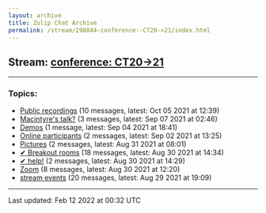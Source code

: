 ```yaml
---
layout: archive
title: Zulip Chat Archive
permalink: /stream/298844-conference:-CT20->21/index.html
---
```


## Stream: [conference: CT20->21](https://mattecapu.github.io/ct-zulip-archive/stream/298844-conference:-CT20->21/index.html)
---

### Topics:

* [Public recordings](topic/Public.20recordings.html) (10 messages, latest: Oct 05 2021 at 12:39)
* [Macintyre's talk?](topic/Macintyre's.20talk.3F.html) (3 messages, latest: Sep 07 2021 at 02:46)
* [Demos](topic/Demos.html) (1 message, latest: Sep 04 2021 at 18:41)
* [Online participants](topic/Online.20participants.html) (2 messages, latest: Sep 02 2021 at 13:25)
* [Pictures](topic/Pictures.html) (2 messages, latest: Aug 31 2021 at 08:01)
* [✔ Breakout rooms](topic/.E2.9C.94.20Breakout.20rooms.html) (18 messages, latest: Aug 30 2021 at 14:34)
* [✔ help!](topic/.E2.9C.94.20help!.html) (2 messages, latest: Aug 30 2021 at 14:29)
* [Zoom](topic/Zoom.html) (8 messages, latest: Aug 30 2021 at 12:20)
* [stream events](topic/stream.20events.html) (20 messages, latest: Aug 29 2021 at 19:09)

<hr><p>Last updated: Feb 12 2022 at 00:32 UTC</p>